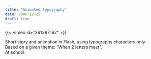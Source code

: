 ```yaml
---
title: "Animated typography"
date: 2006-12-25
draft: true
---
```


{{< vimeo id="261387162" >}}

Short story and animation in Flash, using typography characters only.<br>
Based on a given theme: “When 2 letters meet”.<br>
At school.